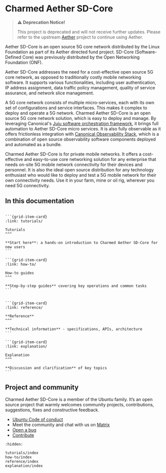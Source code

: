 # Charmed Aether SD-Core

> **:warning: Deprecation Notice!**
>
> This project is deprecated and will not receive further updates. Please refer to the upstream [Aether](https://aetherproject.org/) project to continue using Aether.

Aether SD-Core is an open source 5G core network distributed by the Linux Foundation as part of its Aether directed fund project. SD-Core (Software-Defined Core) was previously distributed by the Open Networking Foundation (ONF).

Aether SD-Core addresses the need for a cost-effective open source 5G core network, as opposed to traditionally costly mobile networking software. It supports various functionalities, including user authentication, IP address assignment, data traffic policy management, quality of service assurance, and network slice management.

A 5G core network consists of multiple micro-services, each with its own set of configurations and service interfaces. This makes it complex to deploy and operate a 5G network. Charmed Aether SD-Core is an open source 5G core network solution, which is easy to deploy and manage. By leveraging Canonical's [Juju software orchestration framework](https://juju.is/), it brings full automation to Aether SD-Core micro services. It is also fully observable as it offers frictionless integration with [Canonical Observability Stack](https://ubuntu.com/observability), which is a combination of open source observability software components deployed and automated as a bundle.

Charmed Aether SD-Core is for private mobile networks. It offers a cost-effective and easy-to-use core networking solution for any enterprise that needs on-site 5G mobile network connectivity for their devices and personnel. It is also the ideal open source distribution for any technology enthusiast who would like to deploy and test a 5G mobile network for their own connectivity needs. Use it in your farm, mine or oil rig, wherever you need 5G connectivity.

## In this documentation

````{grid} 1 1 2 2

```{grid-item-card}
:link: tutorials/

Tutorials
^^^

**Start here**: a hands-on introduction to Charmed Aether SD-Core for new users
```

```{grid-item-card}
:link: how-to/

How-to guides
^^^

**Step-by-step guides** covering key operations and common tasks
```

````


````{grid} 1 1 2 2

```{grid-item-card}
:link: reference/

**Reference**
^^^

**Technical information** - specifications, APIs, architecture
```

```{grid-item-card}
:link: explanation/

Explanation
^^^

**Discussion and clarification** of key topics
```

````

## Project and community

Charmed Aether SD-Core is a member of the Ubuntu family. It’s an open source project that warmly welcomes community projects, contributions, suggestions, fixes and constructive feedback.

- [Ubuntu Code of conduct](https://ubuntu.com/community/ethos/code-of-conduct)
- Meet the community and chat with us on [Matrix](https://matrix.to/#/#charmhub-charmed5g:ubuntu.com)
- [Open a bug](https://github.com/canonical/charmed-aether-sd-core/issues)
- [Contribute](https://github.com/canonical/charmed-aether-sd-core/)

```{toctree}
:hidden:

tutorials/index
how-to/index
reference/index
explanation/index
```
